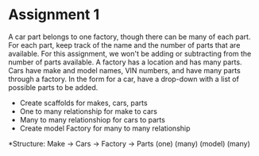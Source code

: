 # Assignment 1

A car part belongs to one factory, though there can be many of each part. For each part, keep track of the name and the number of parts that are available. For this assignment, we won't be adding or subtracting from the number of parts available. A factory has a location and has many parts. Cars have make and model names, VIN numbers, and have many parts through a factory. In the form for a car, have a drop-down with a list of possible parts to be added.

- Create scaffolds for makes, cars, parts 
- One to many relationship for make to cars 
- Many to many relationshiop for cars to parts 
- Create model Factory for many to many relationship

*Structure: Make -> Cars -> Factory -> Parts (one) (many) (model) (many)
